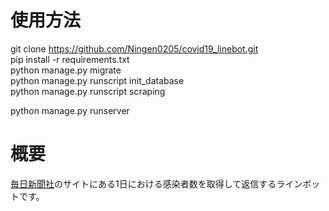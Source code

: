 # 使用方法

git clone https://github.com/Ningen0205/covid19_linebot.git  
pip install -r requirements.txt  
python manage.py migrate  
python manage.py runscript init_database  
python manage.py runscript scraping  

python manage.py runserver  

# 概要
[毎日新聞社](https://mainichi.jp/covid19)のサイトにある1日における感染者数を取得して返信するラインボットです。
